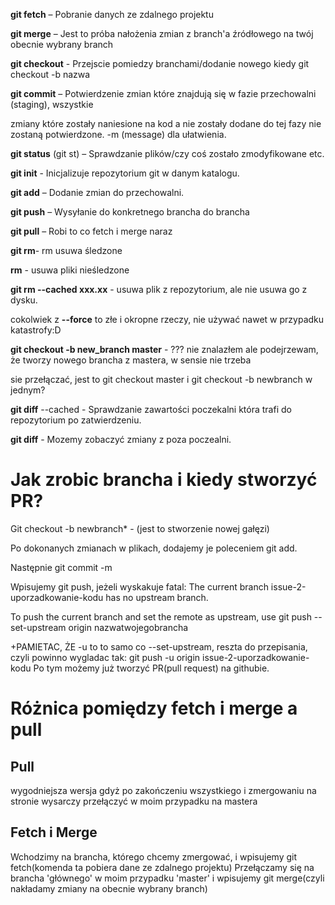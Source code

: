 **git fetch** – Pobranie danych ze zdalnego projektu


**git merge** – Jest to próba nałożenia zmian z branch'a źródłowego na twój obecnie wybrany branch


**git checkout** - Przejscie pomiedzy branchami/dodanie nowego kiedy git checkout -b nazwa 


**git commit** – Potwierdzenie zmian które znajdują się w fazie przechowalni (staging), wszystkie 


zmiany które zostały naniesione na kod a nie zostały dodane do tej fazy nie zostaną potwierdzone. -m (message) dla ułatwienia.


**git status** (git st) – Sprawdzanie plików/czy coś zostało zmodyfikowane etc. 


**git init** - Inicjalizuje repozytorium git w danym katalogu.


**git add** – Dodanie zmian do przechowalni.


**git push** – Wysyłanie do konkretnego brancha do brancha 


**git pull** – Robi to co fetch i merge naraz 


**git rm**- rm usuwa śledzone


**rm** - usuwa pliki nieśledzone


**git rm --cached xxx.xx** - usuwa plik z repozytorium, ale nie usuwa go z dysku.


cokolwiek z **--force** to złe i okropne rzeczy, nie używać nawet w przypadku katastrofy:D


**git checkout -b new_branch master** - ??? nie znalazłem ale podejrzewam, że tworzy nowego brancha z mastera, w sensie nie trzeba


sie przełączać, jest to git checkout master i git checkout -b newbranch w jednym?


**git diff** --cached - Sprawdzanie zawartości poczekalni która trafi do repozytorium po zatwierdzeniu.


**git diff** - Mozemy zobaczyć zmiany z poza poczealni.


Jak zrobic brancha i kiedy stworzyć PR?
===

Git checkout -b newbranch* - (jest to stworzenie nowej gałęzi)

Po dokonanych zmianach w plikach, dodajemy je poleceniem git add.

Następnie git commit -m

Wpisujemy git push, jeżeli wyskakuje fatal: The current branch issue-2-uporzadkowanie-kodu has no upstream branch. 

To push the current branch and set the remote as upstream, use
git push --set-upstream origin nazwatwojegobrancha

+PAMIETAC, ŻE -u to to samo co --set-upstream, reszta do przepisania, czyli powinno wygladac tak: git push -u origin issue-2-uporzadkowanie-kodu Po tym możemy już tworzyć PR(pull request) na githubie.

Różnica pomiędzy fetch i merge a pull
===

Pull
---

wygodniejsza wersja gdyż po zakończeniu wszystkiego i zmergowaniu na stronie wysarczy przełączyć w moim przypadku na mastera

Fetch i Merge
---

Wchodzimy na brancha, którego chcemy zmergować, i wpisujemy git fetch(komenda ta pobiera dane ze zdalnego projektu)
Przełączamy się na brancha 'głównego' w moim przypadku 'master' i wpisujemy git merge(czyli nakładamy zmiany na obecnie wybrany branch)
